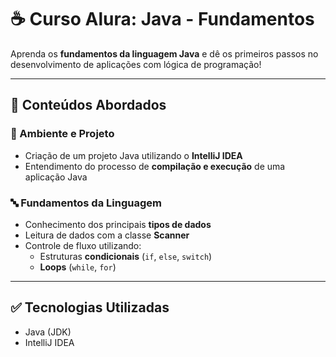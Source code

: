 # ☕ Curso Alura: Java - Fundamentos

Aprenda os **fundamentos da linguagem Java** e dê os primeiros passos no desenvolvimento de aplicações com lógica de programação!

---

## 📌 Conteúdos Abordados

### 🧰 Ambiente e Projeto
- Criação de um projeto Java utilizando o **IntelliJ IDEA**
- Entendimento do processo de **compilação e execução** de uma aplicação Java

### 🔤 Fundamentos da Linguagem
- Conhecimento dos principais **tipos de dados**
- Leitura de dados com a classe **Scanner**
- Controle de fluxo utilizando:
  - Estruturas **condicionais** (`if`, `else`, `switch`)
  - **Loops** (`while`, `for`)

---

## ✅ Tecnologias Utilizadas

- Java (JDK)
- IntelliJ IDEA
